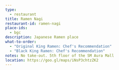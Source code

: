 ```yaml
---
type: 
  - restaurant
title: Ramen Nagi
restaurant-id: ramen-nagi 
place-ids:
  - bgc 
description: Japanese Ramen place
what-to-order:
  - "Original King Ramen: Chef's Recommendation"
  - "Black King Ramen: Chef's Recommendation"
notes: No take-out. 5th floor of the SM Aura Mall
location: https://goo.gl/maps/iNsP3chtzZK2
---
```

